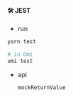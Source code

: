 #### 🛠️ JEST

- run

```bash
yarn test

# in Umi
umi test
```



- api

  ```bash
  mockReturnValue
  ```

  